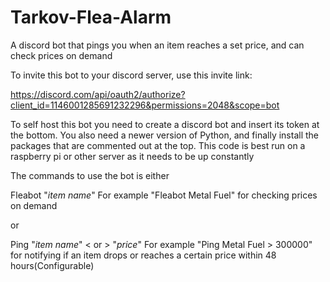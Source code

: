# Tarkov-Flea-Alarm
A discord bot that pings you when an item reaches a set price, and can check prices on demand

To invite this bot to your discord server, use this invite link:

https://discord.com/api/oauth2/authorize?client_id=1146001285691232296&permissions=2048&scope=bot

To self host this bot you need to create a discord bot and insert its token at the bottom.
You also need a newer version of Python, and finally install the packages that are commented out at the top.
This code is best run on a raspberry pi or other server as it needs to be up constantly

The commands to use the bot is either

Fleabot "*item name*" For example "Fleabot Metal Fuel" for checking prices on demand

or

Ping "*item name*" < or > "*price*" For example "Ping Metal Fuel > 300000" for notifying if an item drops or reaches a certain price within 48 hours(Configurable) 

